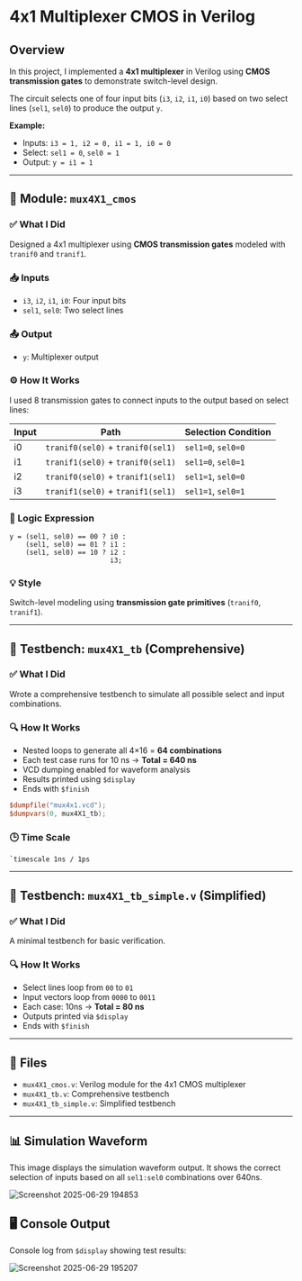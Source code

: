 # 4x1 Multiplexer CMOS in Verilog

##  Overview

In this project, I implemented a **4x1 multiplexer** in Verilog using **CMOS transmission gates** to demonstrate switch-level design.

The circuit selects one of four input bits (`i3`, `i2`, `i1`, `i0`) based on two select lines (`sel1`, `sel0`) to produce the output `y`.

**Example:**

- Inputs: `i3 = 1, i2 = 0, i1 = 1, i0 = 0`
- Select: `sel1 = 0`, `sel0 = 1`
- Output: `y = i1 = 1`

---

## 🔧 Module: `mux4X1_cmos`

### ✅ What I Did
Designed a 4x1 multiplexer using **CMOS transmission gates** modeled with `tranif0` and `tranif1`.

### 📥 Inputs
- `i3`, `i2`, `i1`, `i0`: Four input bits  
- `sel1`, `sel0`: Two select lines  

### 📤 Output
- `y`: Multiplexer output  

### ⚙️ How It Works

I used 8 transmission gates to connect inputs to the output based on select lines:

| Input | Path                         | Selection Condition         |
|-------|------------------------------|-----------------------------|
| i0    | `tranif0(sel0)` + `tranif0(sel1)` | `sel1=0`, `sel0=0`        |
| i1    | `tranif1(sel0)` + `tranif0(sel1)` | `sel1=0`, `sel0=1`        |
| i2    | `tranif0(sel0)` + `tranif1(sel1)` | `sel1=1`, `sel0=0`        |
| i3    | `tranif1(sel0)` + `tranif1(sel1)` | `sel1=1`, `sel0=1`        |

### 🧬 Logic Expression

```
y = (sel1, sel0) == 00 ? i0 :
    (sel1, sel0) == 01 ? i1 :
    (sel1, sel0) == 10 ? i2 :
                         i3;
```

### 💡 Style
Switch-level modeling using **transmission gate primitives** (`tranif0`, `tranif1`).

---

## 🧪 Testbench: `mux4X1_tb` (Comprehensive)

### ✅ What I Did
Wrote a comprehensive testbench to simulate all possible select and input combinations.

### 🔍 How It Works
- Nested loops to generate all 4×16 = **64 combinations**
- Each test case runs for 10 ns → **Total = 640 ns**
- VCD dumping enabled for waveform analysis
- Results printed using `$display`
- Ends with `$finish`

```verilog
$dumpfile("mux4x1.vcd");
$dumpvars(0, mux4X1_tb);
```

### 🕒 Time Scale
```
`timescale 1ns / 1ps
```

---

## 🧪 Testbench: `mux4X1_tb_simple.v` (Simplified)

### ✅ What I Did
A minimal testbench for basic verification.

### 🔍 How It Works
- Select lines loop from `00` to `01`
- Input vectors loop from `0000` to `0011`
- Each case: 10ns → **Total = 80 ns**
- Outputs printed via `$display`
- Ends with `$finish`

---

## 📁 Files

- `mux4X1_cmos.v`: Verilog module for the 4x1 CMOS multiplexer  
- `mux4X1_tb.v`: Comprehensive testbench  
- `mux4X1_tb_simple.v`: Simplified testbench  

---



## 📊 Simulation Waveform

This image displays the simulation waveform output. It shows the correct selection of inputs based on all `sel1:sel0` combinations over 640ns.

![Screenshot 2025-06-29 194853](https://github.com/user-attachments/assets/8587bd34-d78c-4751-80e7-fcf8bc7aa257)


## 🖥️ Console Output

Console log from `$display` showing test results:

![Screenshot 2025-06-29 195207](https://github.com/user-attachments/assets/7a79da5c-bbaf-4a08-a6d6-4b32272c601e)



